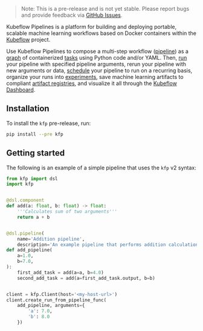 
> Note: This is a pre-release and is not yet stable. Please report bugs and provide feedback via [GitHub Issues](https://github.com/kubeflow/pipelines/issues).

Kubeflow Pipelines is a platform for building and deploying portable, scalable machine learning workflows based on Docker containers within the [Kubeflow](https://www.kubeflow.org/) project.

Use Kubeflow Pipelines to compose a multi-step workflow ([pipeline](https://www.kubeflow.org/docs/components/pipelines/concepts/pipeline/)) as a [graph](https://www.kubeflow.org/docs/components/pipelines/concepts/graph/) of containerized [tasks](https://www.kubeflow.org/docs/components/pipelines/concepts/step/) using Python code and/or YAML. Then, [run](https://www.kubeflow.org/docs/components/pipelines/concepts/run/) your pipeline with specified pipeline arguments, rerun your pipeline with new arguments or data, [schedule](https://www.kubeflow.org/docs/components/pipelines/concepts/run-trigger/) your pipeline to run on a recurring basis, organize your runs into [experiments](https://www.kubeflow.org/docs/components/pipelines/concepts/experiment/), save machine learning artifacts to compliant [artifact registries](https://www.kubeflow.org/docs/components/pipelines/concepts/metadata/), and visualize it all through the [Kubeflow Dashboard](https://www.kubeflow.org/docs/components/central-dash/overview/).

## Installation

To install the `kfp` pre-release, run:

```sh
pip install --pre kfp
```

## Getting started

The following is an example of a simple pipeline that uses the `kfp` v2 syntax:

```python
from kfp import dsl
import kfp


@dsl.component
def add(a: float, b: float) -> float:
    '''Calculates sum of two arguments'''
    return a + b


@dsl.pipeline(
    name='Addition pipeline',
    description='An example pipeline that performs addition calculations.')
def add_pipeline(
    a=1.0,
    b=7.0,
):
    first_add_task = add(a=a, b=4.0)
    second_add_task = add(a=first_add_task.output, b=b)


client = kfp.Client(host='<my-host-url>')
client.create_run_from_pipeline_func(
    add_pipeline, arguments={
        'a': 7.0,
        'b': 8.0
    })

```

